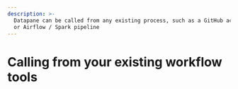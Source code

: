 ```yaml
---
description: >-
  Datapane can be called from any existing process, such as a GitHub action (CI)
  or Airflow / Spark pipeline
---
```


# Calling from your existing workflow tools

